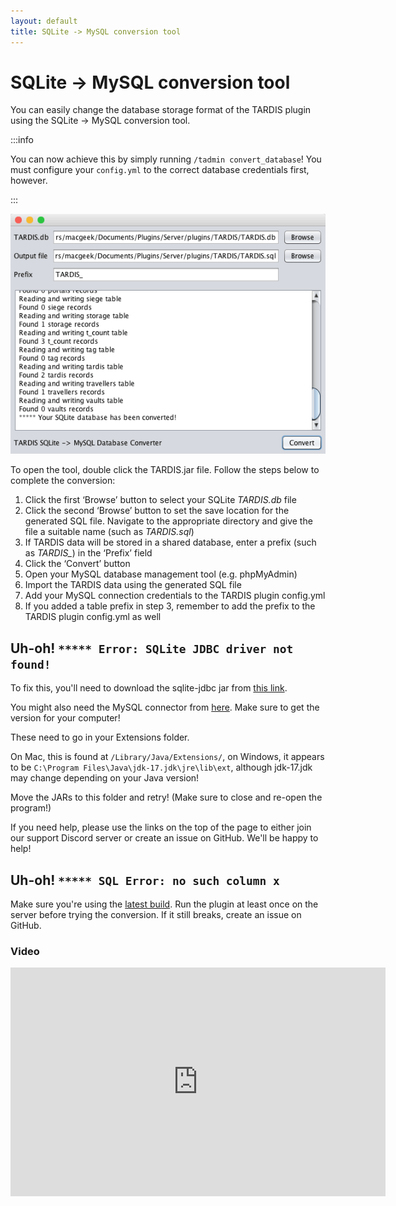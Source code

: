 ```yaml
---
layout: default
title: SQLite -> MySQL conversion tool
---
```


# SQLite -\> MySQL conversion tool

You can easily change the database storage format of the TARDIS plugin using the SQLite -\> MySQL conversion tool.

:::info

You can now achieve this by simply running `/tadmin convert_database`! You must configure your `config.yml` to the
correct database credentials first, however.

:::

![Conversion tool](/images/docs/conversion_tool.png)

To open the tool, double click the TARDIS.jar file. Follow the steps below to complete the conversion:

1. Click the first ‘Browse’ button to select your SQLite _TARDIS.db_ file
2. Click the second ‘Browse’ button to set the save location for the generated SQL file. Navigate to the appropriate
   directory and give the file a suitable name (such as _TARDIS.sql_)
3. If TARDIS data will be stored in a shared database, enter a prefix (such as _TARDIS\__) in the ‘Prefix’ field
4. Click the ‘Convert’ button
5. Open your MySQL database management tool (e.g. phpMyAdmin)
6. Import the TARDIS data using the generated SQL file
7. Add your MySQL connection credentials to the TARDIS plugin config.yml
8. If you added a table prefix in step 3, remember to add the prefix to the TARDIS plugin config.yml as well

## Uh-oh! `***** Error: SQLite JDBC driver not found!`

To fix this, you'll need to download the sqlite-jdbc jar
from [this link](https://github.com/xerial/sqlite-jdbc/releases).

You might also need the MySQL connector from [here](https://dev.mysql.com/downloads/connector/j/). Make sure to get the
version for your computer!

These need to go in your Extensions folder.

On Mac, this is found at `/Library/Java/Extensions/`, on Windows, it appears to
be `C:\Program Files\Java\jdk-17.jdk\jre\lib\ext`, although jdk-17.jdk may change depending on your Java version!

Move the JARs to this folder and retry! (Make sure to close and re-open the program!)

If you need help, please use the links on the top of the page to either join our support Discord server or create an
issue on GitHub. We'll be happy to help!

## Uh-oh! `***** SQL Error: no such column x`

Make sure you're using the [latest build](http://tardisjenkins.duckdns.org:8080/job/TARDIS/lastSuccessfulBuild/). 
Run the plugin at least once on the server before trying the conversion.
If it still breaks, create an issue on GitHub.

### Video

<iframe src="https://player.vimeo.com/video/139174559" width="600" height="366" frameborder="0" webkitallowfullscreen mozallowfullscreen allowfullscreen></iframe>
